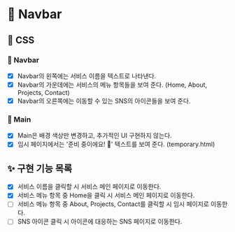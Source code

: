 # 🚀 Navbar

## 🎨 CSS

### 📌 Navbar

- [x] Navbar의 왼쪽에는 서비스 이름을 텍스트로 나타낸다.
- [x] Navbar의 가운데에는 서비스의 메뉴 항목들을 보여 준다. (Home, About, Projects, Contact)
- [x] Navbar의 오른쪽에는 이동할 수 있는 SNS의 아이콘들을 보여 준다.

### 📌 Main

- [x] Main은 배경 색상만 변경하고, 추가적인 UI 구현하지 않는다.
- [x] 임시 페이지에서는 '준비 중이에요! 🔎' 텍스트를 보여 준다. (temporary.html)

## ✨ 구현 기능 목록

- [x] 서비스 이름을 클릭할 시 서비스 메인 페이지로 이동한다.
- [x] 서비스 메뉴 항목 중 Home을 클릭 시 서비스 메인 페이지로 이동한다.
- [ ] 서비스 메뉴 항목 중 About, Projects, Contact를 클릭할 시 임시 페이지로 이동한다.
- [ ] SNS 아이콘 클릭 시 아이콘에 대응하는 SNS 페이지로 이동한다.

